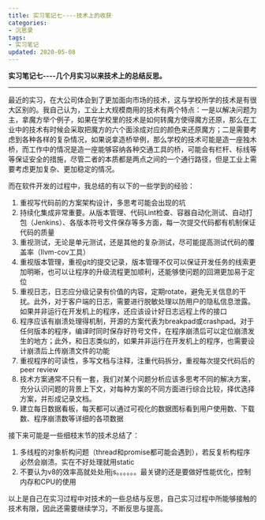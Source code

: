 ```yaml
---
title: 实习笔记七----技术上的收获
categories:
- 沉思录
tags:
- 实习笔记
updated: 2020-05-08  
---  
```


**实习笔记七----几个月实习以来技术上的总结反思。**

---

最近的实习，在大公司体会到了更加面向市场的技术，这与学校所学的技术是有很大区别的。我自己认为，工业上大规模商用的技术有两个特点：一是以解决问题为主，拿魔方举个例子，如果在学校里的技术是如何转魔方使得魔方还原，那么在工业中的技术有时候会采取把魔方的六个面涂成对应的颜色来还原魔方；二是需要考虑到各种各样的复杂情况，如果说拿造桥举例，那么学校的技术可能是造一座独木桥，而工作中的情况是造一座能够容纳各种交通工具的桥，可能会有栏杆、标线等等保证安全的措施，尽管二者的本质都是两点之间的一个通行路径，但是工业上需要考虑更加复杂、更加稳定的情况。

而在软件开发的过程中，我总结的有以下的一些学到的经验：

1. 重视写代码前的方案架构设计，多思考可能会出现的坑
1. 持续化集成非常重要。从版本管理、代码Lint检查、容器自动化测试、自动打包（Jenkins）、各版本符号文件保存等多方面，每一次提交代码都有机制保证代码的质量
2. 重视测试，无论是单元测试，还是其他的复杂测试，尽可能提高测试代码的覆盖率（llvm-cov工具）
3. 重视版本管理，重视git的提交记录，版本管理不仅可以保证开发任务的线索更加明晰，也可以让程序的升级流程更加顺利，还能够使问题的回溯更加易于定位
4. 重视日志，日志应分级记录有价值的内容，定期rotate，避免无关信息的干扰。此外，对于客户端的日志，需要进行脱敏处理以防用户的隐私信息泄露。如果并非运行在开发机上的程序，还应该设计好日志远程上传的接口
5. 程序应该有崩溃处理得机制，开源的方案代表为breakpad或crashpad。对于任何版本的程序，编译时同时保存好符号文件，在程序崩溃后可以定位崩溃发生的地方；此外，和日志类似的，如果并非运行在开发机上的程序，也需要设计崩溃后上传崩溃文件的功能
6. 重视程序的可读性，多写文档与注释，注重代码拆分，重视每次提交代码后的peer review
7. 技术方案通常不只有一套，我们对某个问题分析应该多思考不同的解决方案，充分认识问题的背景上下文，对每种方案的不同方面进行综合比较，择优选择方案，并形成记录文档。
10. 建立每日数据看板，每天都可以通过可视化的数据图标看到用户使用数、下载数、程序崩溃数等详细的各项数据

接下来可能是一些细枝末节的技术总结了：

1. 多线程的对象析构问题（thread和promise都可能会遇到），若反复析构程序必然会崩溃。实在不好处理就用static
2. 不要认为v8的效率高就处处用js。。。。。。最关键的还是要做好性能优化，控制内存和CPU的使用

以上是自己在实习过程中对技术的一些总结与反思，自己实习过程中所能够接触的技术有限，因此还需要继续学习，不断反思与提高。
